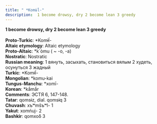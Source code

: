 ```yaml
---
title: " *Komɨĺ-"
description:  1 become drowsy, dry 2 become lean 3 greedy
---
```

<p data-pagefind-weight="0.5">
<strong> 1 become drowsy, dry 2 become lean 3 greedy</strong><br><br>
<strong>Proto-Turkic</strong>:  *Komɨĺ-<br>
<strong>Altaic etymology</strong>:  Altaic etymology<br>
<strong> Proto-Altaic</strong>:  *k`òmu ( ~ -o, -a)<br>
<strong>Nostratic</strong>:  Nostratic<br>
<strong>Russian meaning</strong>:  1 вянуть, засыхать, становиться вялым 2 худеть, осунуться 3 жадный<br>
<strong>Turkic</strong>:  *Komɨĺ-<br>
<strong>Mongolian</strong>:  *komu-kai<br>
<strong>Tungus-Manchu</strong>:  *xomī-<br>
<strong>Korean</strong>:  *kắmắr<br>
<strong>Comments</strong>:  ЭСТЯ 6, 147-148.<br>
<strong>Tatar</strong>:  qomsɨz, dial. qomsɨq 3<br>
<strong>Chuvash</strong>:  xъʷmšъʷl- 1<br>
<strong>Yakut</strong>:  xomńuj- 2<br>
<strong>Bashkir</strong>:  qomxoδ 3<br>

</p>
